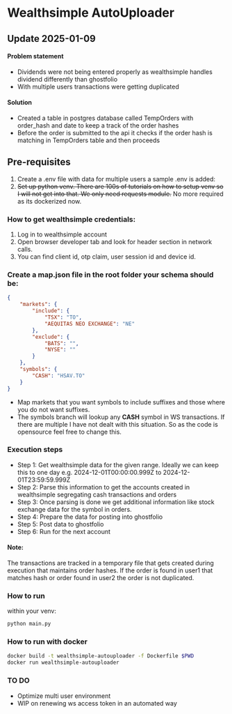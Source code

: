 # Wealthsimple AutoUploader

## Update 2025-01-09
#### Problem statement
- Dividends were not being entered properly as wealthsimple handles dividend differently than ghostfolio
- With multiple users transactions were getting duplicated
#### Solution
- Created a table in postgres database called TempOrders with order_hash and date to keep a track of the order hashes
- Before the order is submitted to the api it checks if the order hash is matching in TempOrders table and then proceeds


## Pre-requisites
1. Create a .env file with data for multiple users a sample .env is added:
2. <s>Set up python venv. There are 100s of tutorials on how to setup venv so I will not get into that. We only need requests module.</s> No more required as its dockerized now.

### How to get wealthsimple credentials:
1. Log in to wealthsimple account
2. Open browser developer tab and look for header section in network calls.
3. You can find client id, otp claim, user session id and device id.

### Create a map.json file in the root folder your schema should be:
```json
{
    "markets": {
        "include": {
            "TSX": "TO",
            "AEQUITAS NEO EXCHANGE": "NE"
        },
        "exclude": {
            "BATS": "",
            "NYSE": ""
        }
    },
    "symbols": {
        "CASH": "HSAV.TO"
    }
}
```

- Map markets that you want symbols to include suffixes and those where you do not want suffixes.
- The symbols branch will lookup any **CASH** symbol in WS transactions. If there are multiple I have not dealt with this situation. So as the code is opensource feel free to change this.

### Execution steps
- Step 1: Get wealthsimple data for the given range. Ideally we can keep this to one day e.g. 2024-12-01T00:00:00.999Z to 2024-12-01T23:59:59.999Z
- Step 2: Parse this information to get the accounts created in wealthsimple segregating cash transactions and orders
- Step 3: Once parsing is done we get additional information like stock exchange data for the symbol in orders.
- Step 4: Prepare the data for posting into ghostfolio
- Step 5: Post data to ghostfolio
- Step 6: Run for the next account

#### Note:
The transactions are tracked in a temporary file that gets created during execution that maintains order hashes. If the order is found in user1 that matches hash or order found in user2 the order is not duplicated.

### How to run
within your venv: 
```bash
python main.py
```

### How to run with docker
```bash
docker build -t wealthsimple-autouploader -f Dockerfile $PWD
docker run wealthsimple-autouploader
```

### TO DO
- Optimize multi user environment
- WIP on renewing ws access token in an automated way